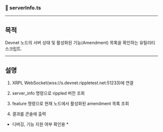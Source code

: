 ### 📄 serverInfo.ts

---
## 목적
Devnet 노드의 서버 상태 및 활성화된 기능(Amendment) 목록을 확인하는 유틸리티 스크립트.

---
## 설명

1. XRPL WebSocket(wss://s.devnet.rippletest.net:51233)에 연결

2. server_info 명령으로 rippled 버전 조회

3. feature 명령으로 현재 노드에서 활성화된 amendment 목록 조회

4. 결과를 콘솔에 출력

* 디버깅, 기능 지원 여부 확인용 *

